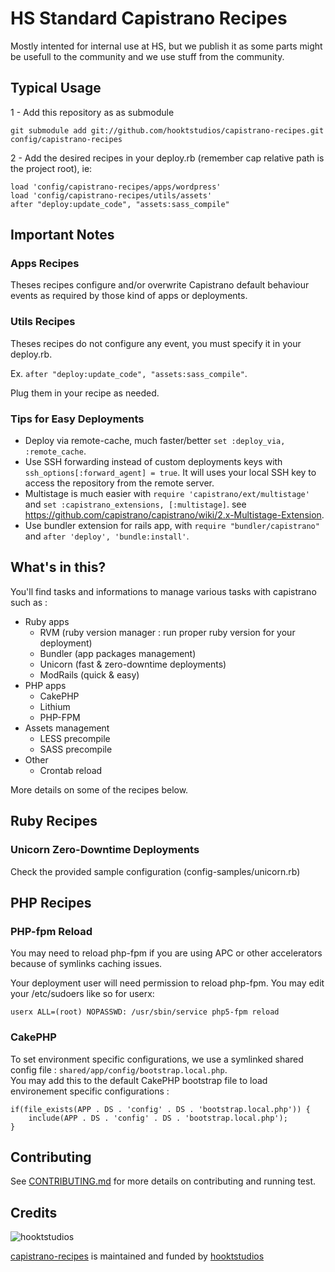 # HS Standard Capistrano Recipes

Mostly intented for internal use at HS, but we publish it as some parts might be usefull to the community and we use stuff from the community.

## Typical Usage

1 - Add this repository as as submodule

    git submodule add git://github.com/hooktstudios/capistrano-recipes.git config/capistrano-recipes

2 - Add the desired recipes in your deploy.rb (remember cap relative path is the project root), ie:

    load 'config/capistrano-recipes/apps/wordpress'
    load 'config/capistrano-recipes/utils/assets'
    after "deploy:update_code", "assets:sass_compile"

## Important Notes

### Apps Recipes

Theses recipes configure and/or overwrite Capistrano default behaviour events as required by those kind of apps or deployments.

### Utils Recipes

Theses recipes do not configure any event, you must specify it in your deploy.rb.

Ex. `after "deploy:update_code", "assets:sass_compile"`.

Plug them in your recipe as needed.

### Tips for Easy Deployments

* Deploy via remote-cache, much faster/better `set :deploy_via, :remote_cache`.
* Use SSH forwarding instead of custom deployments keys with `ssh_options[:forward_agent] = true`. It will uses your local SSH key to access the repository from the remote server.
* Multistage is much easier with `require 'capistrano/ext/multistage'` and `set :capistrano_extensions, [:multistage]`. 
see https://github.com/capistrano/capistrano/wiki/2.x-Multistage-Extension.
* Use bundler extension for rails app, with  `require "bundler/capistrano"` and `after 'deploy', 'bundle:install'`.

## What's in this? 

You'll find tasks and informations to manage various tasks with capistrano such as :

* Ruby apps
    * RVM (ruby version manager : run proper ruby version for your deployment)
    * Bundler (app packages management)
    * Unicorn (fast & zero-downtime deployments)
    * ModRails (quick & easy)
* PHP apps
    * CakePHP
    * Lithium
    * PHP-FPM
* Assets management
    * LESS precompile
    * SASS precompile
* Other
    * Crontab reload

More details on some of the recipes below.

## Ruby Recipes

### Unicorn Zero-Downtime Deployments

Check the provided sample configuration (config-samples/unicorn.rb)

## PHP Recipes

### PHP-fpm Reload

You may need to reload php-fpm if you are using APC or other accelerators because of symlinks caching issues.

Your deployment user will need permission to reload php-fpm. You may edit your /etc/sudoers like so for userx:

    userx ALL=(root) NOPASSWD: /usr/sbin/service php5-fpm reload

### CakePHP

To set environment specific configurations, we use a symlinked shared config file : `shared/app/config/bootstrap.local.php`.  
You may add this to the default CakePHP bootstrap file to load environement specific configurations :

    if(file_exists(APP . DS . 'config' . DS . 'bootstrap.local.php')) {
    	include(APP . DS . 'config' . DS . 'bootstrap.local.php');
    }

## Contributing

See [CONTRIBUTING.md](https://github.com/hooktstudios/capistrano-recipes/blob/master/CONTRIBUTING.md) for more details on contributing and running test.

## Credits

![hooktstudios](http://hooktstudios.com/logo.png)

[capistrano-recipes](https://rubygems.org/gems/capistrano-recipes) is maintained and funded by [hooktstudios](https://github.com/hooktstudios)